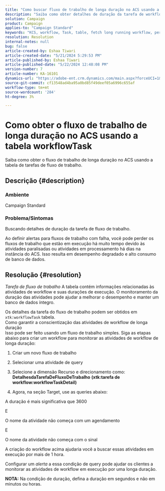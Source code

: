 ```yaml
---
title: "Como buscar fluxo de trabalho de longa duração no ACS usando a tabela workflowTask"
description: "Saiba como obter detalhes de duração da tarefa de workflow."
solution: Campaign
product: Campaign
applies-to: "Campaign Standard"
keywords: "KCS, workflow, Task, table, fetch long running workflow, performance, ACS"
resolution: Resolution
internal-notes: null
bug: false
article-created-by: Eshaa Tiwari
article-created-date: "5/21/2024 5:29:53 PM"
article-published-by: Eshaa Tiwari
article-published-date: "5/22/2024 12:48:08 PM"
version-number: 7
article-number: KA-16101
dynamics-url: "https://adobe-ent.crm.dynamics.com/main.aspx?forceUCI=1&pagetype=entityrecord&etn=knowledgearticle&id=59ca2cba-9717-ef11-9f8a-6045bd006793"
source-git-commit: cf13548ad4ba95a0bd85f49deef05a6996c655af
workflow-type: tm+mt
source-wordcount: '284'
ht-degree: 3%

---
```


# Como obter o fluxo de trabalho de longa duração no ACS usando a tabela workflowTask


Saiba como obter o fluxo de trabalho de longa duração no ACS usando a tabela de tarefas de fluxo de trabalho.

## Descrição {#description}


### <b>Ambiente</b>

Campaign Standard

### <b>Problema/Sintomas</b>

Buscando detalhes de duração da tarefa de fluxo de trabalho.

Ao definir alertas para fluxos de trabalho com falha, você pode perder os fluxos de trabalho que estão em execução há muito tempo devido às atividades paralisadas ou atividades em processamento há dias na instância do ACS. Isso resulta em desempenho degradado e alto consumo de banco de dados.


## Resolução {#resolution}


*Tarefa de fluxo de trabalho* A tabela contém informações relacionadas às atividades de workflow e suas durações de execução. O monitoramento da duração das atividades pode ajudar a melhorar o desempenho e manter um banco de dados íntegro.

Os detalhes da tarefa do fluxo de trabalho podem ser obtidos em `xtk:workflowTask` tabela.
<br>Como garantir a conscientização das atividades de workflow de longa duração<br>
Isso pode ser feito usando um fluxo de trabalho simples. Siga as etapas abaixo para criar um workflow para monitorar as atividades de workflow de longa duração:

1. Criar um novo fluxo de trabalho

2. Selecionar uma atividade de query

3. Selecione a dimensão Recurso e direcionamento como: <b>DetalhesdaTarefaDeFluxoDeTrabalho</b> <b>(xtk:tarefa de workflow:workflowTaskDetail)</b>

4. Agora, na seção Target, use as queries abaixo:

A duração é mais significativa que 3600

E

O nome da atividade não começa com um agendamento

E

O nome da atividade não começa com o sinal



A criação do workflow acima ajudaria você a buscar essas atividades em execução por mais de 1 hora.

Configurar um *alerta* a essa condição de query pode ajudar os clientes a monitorar as atividades de workflow em execução por uma longa duração.

<b>NOTA:</b> Na condição de duração, defina a duração em segundos e não em minutos ou horas.
